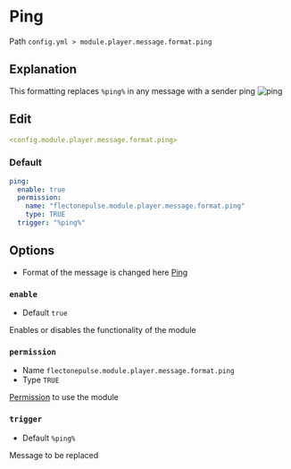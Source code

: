 # Ping
Path `config.yml > module.player.message.format.ping`

## Explanation
This formatting replaces `%ping%` in any message with a sender ping
![ping](/ping.png)

## Edit
```yaml
<config.module.player.message.format.ping>
```

### Default
```yaml
ping:
  enable: true
  permission:
    name: "flectonepulse.module.player.message.format.ping"
    type: TRUE
  trigger: "%ping%"
```

## Options

- Format of the message is changed here [Ping](/en/messages/en_us/module/player/message/ping/)

### `enable`
- Default `true`

Enables or disables the functionality of the module

### `permission`
- Name `flectonepulse.module.player.message.format.ping`
- Type `TRUE`

[Permission](/en/config/module/#explanation) to use the module

### `trigger`
- Default `%ping%`

Message to be replaced
